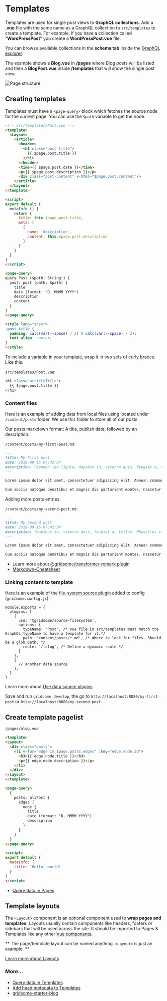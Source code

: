 # Templates

Templates are used for single post views to **GraphQL collections**. Add a **.vue** file with the same name as a GraphQL collection to `src/templates` to create a template. For example, if you have a collection called "**WordPressPost**" you create a **WordPressPost.vue** file.

You can browse available collections in the **schema tab** inside the [GraphQL explorer](/docs/querying-data).

The example shows a **Blog.vue** in **/pages** where Blog posts will be listed and then a **BlogPost.vue** inside **/templates** that will show the single post view.

![Page structure](./images/dynamic-pages.png)


## Creating templates

Templates must have a `<page-query>` block which fetches the source node
for the current page. You can use the `$path` variable to get the node.

```html
<!-- src/templates/Post.vue -->
<template>
  <Layout>
    <article>
      <header>
        <h1 class="post-title">
          {{ $page.post.title }}
        </h1>
      </header>
      <time>{{ $page.post.date }}</time>
      <p>{{ $page.post.description }}</p>
      <div class="post-content" v-html="$page.post.content"/>
    </article>
  </Layout>
</template>

<script>
export default {
  metaInfo () {
    return {
      title: this.$page.post.title,
      meta: [
        {
          name: 'description',
          content: this.$page.post.description
        }
      ]
    }
  }
}
</script>

<page-query>
query Post ($path: String!) {
  post: post (path: $path) {
    title
    date (format: "D. MMMM YYYY")
    description
    content
  }
}
</page-query>

<style lang="scss">
.post-title {
  padding: calc(var(--space) / 2) 0 calc(var(--space) / 2);
  text-align: center;
}
</style>

```

To include a variable in your template, wrap it in two sets of curly braces. Like this:

`src/templates/Post.vue`:
```html
<h1 class="articleTitle">
  {{ $page.post.title }}
</h1>
 ```
 

### Content files

Here is an example of adding data from local files using located under `/content/posts` folder. 
We use this folder to store all of our posts.

Our posts markdown format: A title, publish date, followed by an description.

`/content/posts/my-first-post.md`:

```md
---
title: My First post
date: 2018-09-15 07:42:34
description: "Aenean leo ligula, dapibus in, viverra quis, feugiat a, tellus. Phasellus viverra nulla ut metus varius laoreet."
---

Lorem ipsum dolor sit amet, consectetuer adipiscing elit. Aenean commodo ligula eget dolor. Aenean massa.

Cum sociis natoque penatibus et magnis dis parturient montes, nascetur ridiculus mus. Donec quam felis, ultricies nec, pellentesque eu, pretium quis, sem.

```
Adding more posts entries:

`/content/posts/my-second-post.md`:

```md
---
title: My Second post
date: 2018-09-16 07:42:34
description: "Dapibus in, viverra quis, feugiat a, tellus. Phasellus viverra nulla ut metus varius laoreet."
---

Lorem ipsum dolor sit amet, consectetuer adipiscing elit. Aenean commodo ligula eget dolor. Aenean massa.

Cum sociis natoque penatibus et magnis dis parturient montes, nascetur ridiculus mus. Donec quam felis, ultricies nec, pellentesque eu, pretium quis, sem.

```

- Learn more about [@gridsome/transformer-remark plugin](/plugins/@gridsome/transformer-remark)
- [Markdown-Cheatsheet](https://github.com/adam-p/markdown-here/wiki/Markdown-Cheatsheet)

### Linking content to template

Here is an example of the [file-system source plugin](/plugins/@gridsome/source-filesystem) added to config (`gridsome.config.js`).

```
module.exports = {
  plugins: [
    {
      use: '@gridsome/source-filesystem',
      options: {
        typeName: 'Post', /* vue file in src/templates must match the GraphQL typeName to have a template for it.*/
        path: 'content/posts/*.md', /* Where to look for files. Should be a glob path. */
        route: '/:slug', /* Define a dynamic route */
      }
    },
    {
      // another data source
    },
  ]
}
```
Learn more about [Use data source plugins](/docs/fetching-data#use-data-source-plugins)

Save and run `gridsome develop`, the go to `http://localhost:8080/my-first-post` or `http://localhost:8080/my-second-post`.

## Create template pagelist

`/pages/blog.vue`

```html
<template>
<Layout>
  <div class="posts">
    <li v-for="edge in $page.posts.edges" :key="edge.node.id">
      <h3>{{ edge.node.title }}</h3>
      <p>{{ edge.node.description }}</p>
    </li>
  </div>
</Layout>
</template>

<page-query>
  {
    posts: allPost {
      edges {
        node {
          title
          date (format: "D. MMMM YYYY")
          description
        }
      }
    }
  }
</page-query>

<script>
export default {
  metaInfo: {
    title: 'Hello, world!'
  }
}
</script>
```
- [Query data in Pages](/docs/querying-data#query-data-in-pages)

## Template layouts

The `<Layout>` component is an optional component used to **wrap pages and templates**. Layouts usually contain components like headers, footers or sidebars that will be used across the site. It should be imported to Pages & Templates like any other [Vue components](/docs/components).

** The page/template layout can be named anything. `<Layout>` is just an example. **

[Learn more about Layouts](/docs/layouts)


### More...

- [Query data in Templates](/docs/querying-data#query-data-in-templates)
- [Add head metadata to Templates](/docs/head#add-head-meta-data-to-pages--templates)
- [gridsome-starter-blog](https://github.com/gridsome/gridsome-starter-markdown-blog/blob/master/src/pages/Index.vue)
